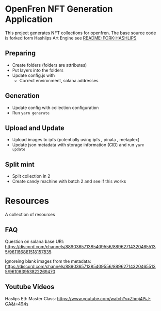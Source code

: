 # OpenFren NFT Generation Application

This project generates NFT collections for openfren. The base source code is forked form Hashlips Art Engine see [ README-FORK-HASHLIPS](https://github.com/HashLips/hashlips_art_engine)

## Preparing

* Create folders (folders are attributes)
* Put layers into the folders
* Update config.js with 
  * Correct environment, solana addresses
  
## Generation
* Update config with collection configuration
* Run `yarn generate`

## Upload and Update 
* Upload images to ipfs (potentially using ipfs , pinata , metaplex)
* Update json metadata with storage information (CID) and run `yarn update`

## Split mint
* Split collection in 2
* Create candy machine with batch 2 and see if this works


# Resources
A collection of resources

## FAQ

Question on solana base URI: https://discord.com/channels/889036571385409556/889627143204655135/961166881518157835

Ignoreing blank images from the metadata: https://discord.com/channels/889036571385409556/889627143204655135/961063953822269470
## Youtube Videos
Haslips Eth Master Class: https://www.youtube.com/watch?v=Zhmj4PiJ-GA&t=494s

